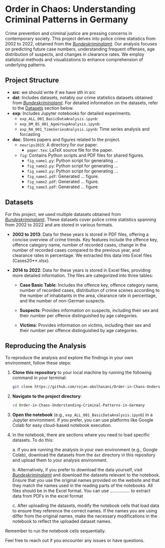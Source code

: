 # Order in Chaos: Understanding Criminal Patterns in Germany

Crime prevention and criminal justice are pressing concerns in contemporary society. This project delves into police crime statistics from 2002 to 2022, obtained from the [*Bundeskriminalamt*](https://www.bka.de/EN/CurrentInformation/Statistics/PoliceCrimeStatistics/policecrimestatistics_node.html). Our analysis focuses on predicting future case numbers, understanding frequent offenses, age distribution of suspects, and changes in clearance rates. We employ statistical methods and visualizations to enhance comprehension of underlying patterns.


## Project Structure

- **src**: we should write if we have sth in src
- **dat**: Includes datasets, notably our crime statistics datasets obtained from [*Bundeskriminalamt*](https://www.bka.de/EN/CurrentInformation/Statistics/PoliceCrimeStatistics/policecrimestatistics_node.html). For detailed information on the datasets, refer to the [Datasets](#datasets) section below.
- **exp**: Includes Jupyter notebooks for detailed experiments.
  - `exp_ALL_001_BasicDataAnalysis.ipynb`: 
  - `exp_DM_BS_001_AgeGroupAnalysis.ipynb`:
  - `exp_RA_001_TimeSeriesAnalysis.ipynb`: Time series analysis and forcasting
- **doc**: Stores papers and figures related to the project.
  - `neurips2015`: A directory for our paper.
    - `paper.tex`: LaTeX source file for the paper.
  - `fig`: Contains Python scripts and PDF files for shared figures.
    - `fig_name1.py`: Python script for generating ...
    - `fig_name2.py`: Python script for generating ...
    - `fig_name3.py`: Python script for generating ...
    - `fig_name1.pdf`: Generated ... figure.
    - `fig_name2.pdf`: Generated ... figure.
    - `fig_name3.pdf`: Generated ... figure.


## Datasets

For this project, we used multiple datasets obtained from [*Bundeskriminalamt*](https://www.bka.de/EN/CurrentInformation/Statistics/PoliceCrimeStatistics/policecrimestatistics_node.html). These datasets cover police crime statistics spanning from 2002 to 2022 and are stored in various formats.

- **2002 to 2013**: Data for these years is stored in PDF files, offering a concise overview of crime trends. Key features include the offence key, offence category name, number of recorded cases, change in the number of recorded cases compared to the previous year, and clearance rates in percentage. We extracted this data into Excel files (Cases20**.xlsx).

- **2014 to 2022**: Data for these years is stored in Excel files, providing more detailed information. The files are categorized into three tables:

  - **Case Basic Table**: Includes the offence key, offence category name, number of recorded cases, distribution of crime scenes according to the number of inhabitants in the area, clearance rate in percentage, and the number of non-German suspects.

  - **Suspects**: Provides information on suspects, including their sex and their number per offence distinguished by age categories.

  - **Victims**: Provides information on victims, including their sex and their number per offence distinguished by age categories.
 

## Reproducing the Analysis

To reproduce the analysis and explore the findings in your own environment, follow these steps:

1. **Clone this repository** to your local machine by running the following command in your terminal:

    ```bash
    git clone https://github.com/rojan-abolhasani/Order-in-Chaos-Understanding-Criminal-Patterns-in-Germany.git
    ```

2. **Navigate to the project directory**:

    ```bash
    cd Order-in-Chaos-Understanding-Criminal-Patterns-in-Germany
    ```

3. **Open the notebook** (e.g., `exp_ALL_001_BasicDataAnalysis.ipynb`) in a Jupyter environment. If you prefer, you can use platforms like Google Colab for easy cloud-based notebook execution.


4. In the notebook, there are sections where you need to load specific datasets. To do this:

   a. If you are running the analysis in your own environment (e.g., Google Colab), download the datasets from the `dat` directory in this repository and upload them to your analysis environment.

   b. Alternatively, if you prefer to download the data yourself, visit [*Bundeskriminalamt*](https://www.bka.de/EN/CurrentInformation/Statistics/PoliceCrimeStatistics/policecrimestatistics_node.html) and download the datasets relevant to the notebook. Ensure that you use the original names provided on the website and that they match the names used in the reading parts of the notebooks. All files should be in the Excel format. You can use ................ to extract data from PDFs in the excel format

   c. After uploading the datasets, modify the notebook cells that load data to ensure they reference the correct names. If the names you are using differ from the original names, make the necessary modifications in the notebook to reflect the uploaded dataset names.

Remember to run the notebook cells sequentially.


Feel free to reach out if you encounter any issues or have questions. 

 




